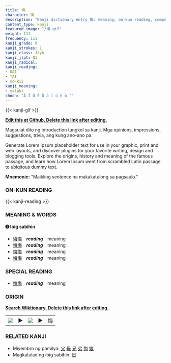 ```yaml
---
title: 悔
character: 悔
description: "Kanji dictionary entry 悔: meaning, on-kun reading, compounds, origin, related kanji"
content_type: kanji
featured_image: "/悔.gif"
weight: 111
frequency: 111
kanji_grade: 9
kanji_strokes: 1
kanji_class: Jōyō
kanji_jlpt: N1
kanji_radical: 
kanji_reading: 
- DAI
- TAI
- oo-kii
kanji_meaning:
- malaki
chōon: "Ā Ī Ū Ē Ō ā ī ū ē ō ’"
---
```

[//]: # (Don't edit the line below. Kanji animated GIF code is automatically generated.)
{{< kanji-gif >}}

[//]: # (Edit below this line.)

**[Edit this at Github. Delete this link after editing.](https://github.com/tim0g/tim/tree/main/content/kanji/悔/index.md)**

Magsulat dito ng introduction tungkol sa kanji. Mga opinions, impressions, suggestions, trivia, ang kung ano-ano pa.

Generate Lorem Ipsum placeholder text for use in your graphic, print and web layouts, and discover plugins for your favorite writing, design and blogging tools. Explore the origins, history and meaning of the famous passage, and learn how Lorem Ipsum went from scrambled Latin passage to ubiqitous dummy text.
 
**Mnemonic:** "Maikling sentence na makakatulong sa pagsaulo."

### ON-KUN READING

[//]: # (Don't edit the line below. ON-KUN READING code is automatically generated.)
{{< kanji-reading >}}

### MEANING & WORDS

#### ➊ **Ibig sabihin**
  - [悔](../悔)[悔](../悔)　***reading***　meaning
  - [悔](../悔)[悔](../悔)　***reading***　meaning
  - [悔](../悔)[悔](../悔)　***reading***　meaning
  - [悔](../悔)[悔](../悔)　***reading***　meaning

### SPECIAL READING
  - [悔](../悔)[悔](../悔)　***reading***　meaning

### ORIGIN

**[Search Wiktionary. Delete this link after editing.](https://wiktionary.org/wiki/悔)**
<table class="kanji-table"><tr><td>
<img src="60px-悔-bronze.svg.png">
</td><td>▶</td><td>
<img src="60px-悔-oracle.svg.png">
</td><td>▶</td>
<td class="kanji-origin">悔</td>
</tr></table>

### RELATED KANJI
- Miyembro ng pamilya: [父](../父) [母](../母) [兄](../兄) [弟](../弟) [悔](../悔) [娘](../娘)
- Magkatulad ng ibig sabihin: [日](../日)
